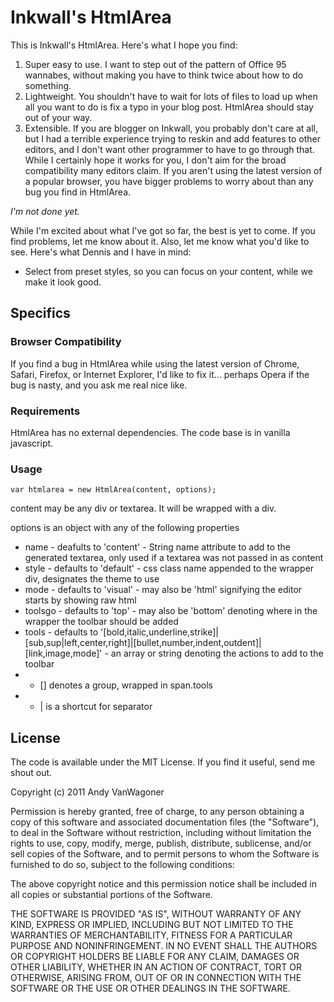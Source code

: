 # Inkwall's HtmlArea

This is Inkwall's HtmlArea. Here's what I hope you find:

1. Super easy to use. I want to step out of the pattern of Office 95 wannabes, without making you have to think twice about how to do something.
2. Lightweight. You shouldn't have to wait for lots of files to load up when all you want to do is fix a typo in your blog post. HtmlArea should stay out of your way.
3. Extensible. If you are blogger on Inkwall, you probably don't care at all, but I had a terrible experience trying to reskin and add features to other editors, and I don't want other programmer to have to go through that.
While I certainly hope it works for you, I don't aim for the broad compatibility many editors claim. If you aren't using the latest version of a popular browser, you have bigger problems to worry about than any bug you find in HtmlArea.

*I'm not done yet.*

While I'm excited about what I've got so far, the best is yet to come. If you find problems, let me know about it. Also, let me know what you'd like to see. Here's what Dennis and I have in mind:

* Select from preset styles, so you can focus on your content, while we make it look good.


## Specifics

### Browser Compatibility

If you find a bug in HtmlArea while using the latest version of Chrome, Safari, Firefox, or Internet Explorer, I'd like to fix it... perhaps Opera if the bug is nasty, and you ask me real nice like.


### Requirements

HtmlArea has no external dependencies. The code base is in vanilla javascript.


### Usage

	var htmlarea = new HtmlArea(content, options);

content may be any div or textarea. It will be wrapped with a div.

options is an object with any of the following properties

* name - deafults to 'content' - String name attribute to add to the generated textarea, only used if a textarea was not passed in as content
* style - defaults to 'default' - css class name appended to the wrapper div, designates the theme to use
* mode - defaults to 'visual' - may also be 'html' signifying the editor starts by showing raw html
* toolsgo - defaults to 'top' - may also be 'bottom' denoting where in the wrapper the toolbar should be added
* tools - defaults to '[bold,italic,underline,strike]|[sub,sup|left,center,right]|[bullet,number,indent,outdent]|[link,image,mode]' - an array or string denoting the actions to add to the toolbar
* * [] denotes a group, wrapped in span.tools
* * | is a shortcut for separator


## License

The code is available under the MIT License. If you find it useful, send me shout out.

Copyright (c) 2011 Andy VanWagoner

Permission is hereby granted, free of charge, to any person obtaining a copy of this software and associated documentation files (the "Software"), to deal in the Software without restriction, including without limitation the rights to use, copy, modify, merge, publish, distribute, sublicense, and/or sell copies of the Software, and to permit persons to whom the Software is furnished to do so, subject to the following conditions:

The above copyright notice and this permission notice shall be included in all copies or substantial portions of the Software.

THE SOFTWARE IS PROVIDED "AS IS", WITHOUT WARRANTY OF ANY KIND, EXPRESS OR IMPLIED, INCLUDING BUT NOT LIMITED TO THE WARRANTIES OF MERCHANTABILITY, FITNESS FOR A PARTICULAR PURPOSE AND NONINFRINGEMENT. IN NO EVENT SHALL THE AUTHORS OR COPYRIGHT HOLDERS BE LIABLE FOR ANY CLAIM, DAMAGES OR OTHER LIABILITY, WHETHER IN AN ACTION OF CONTRACT, TORT OR OTHERWISE, ARISING FROM, OUT OF OR IN CONNECTION WITH THE SOFTWARE OR THE USE OR OTHER DEALINGS IN THE SOFTWARE.
